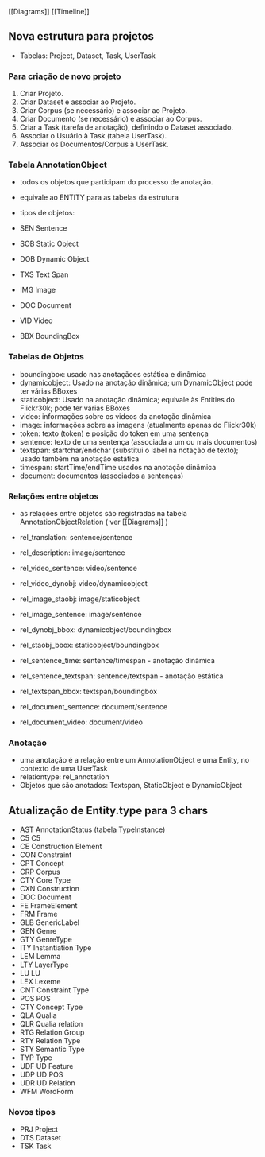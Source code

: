 [[Diagrams]]
[[Timeline]]

## Nova estrutura para projetos

- Tabelas: Project, Dataset, Task, UserTask

### Para criação de novo projeto
1. Criar Projeto.
2. Criar Dataset e associar ao Projeto.
3. Criar Corpus (se necessário) e associar ao Projeto.
4. Criar Documento (se necessário) e associar ao Corpus.
5. Criar a Task (tarefa de anotação), definindo o Dataset associado.
6. Associar o Usuário à Task (tabela UserTask).
7. Associar os Documentos/Corpus à UserTask.

### Tabela AnnotationObject

- todos os objetos que participam do processo de anotação.
- equivale ao ENTITY para as tabelas da estrutura
- tipos de objetos:

- SEN Sentence
- SOB Static Object
- DOB Dynamic Object
- TXS Text Span
- IMG Image
- DOC Document
- VID Video
- BBX BoundingBox


### Tabelas de Objetos

- boundingbox: usado nas anotaçãoes estática e dinâmica
- dynamicobject: Usado na anotação dinâmica; um DynamicObject pode ter várias BBoxes
- staticobject: Usado na anotação dinâmica; equivale às Entities do Flickr30k; pode ter várias BBoxes
- video: informações sobre os videos da anotação dinâmica
- image: informações sobre as imagens (atualmente apenas do Flickr30k)
- token: texto (token) e posição do token em uma sentença
- sentence: texto de uma sentença (associada a um ou mais documentos)
- textspan: startchar/endchar (substitui o label na notação de texto); usado também na anotação estática
- timespan: startTime/endTime usados na anotação dinâmica
- document: documentos (associados a sentenças)

### Relações entre objetos

- as relações entre objetos são registradas na tabela AnnotationObjectRelation ( ver [[Diagrams]] )

- rel_translation: sentence/sentence
- rel_description: image/sentence
- rel_video_sentence: video/sentence
- rel_video_dynobj: video/dynamicobject
- rel_image_staobj: image/staticobject
- rel_image_sentence: image/sentence
- rel_dynobj_bbox: dynamicobject/boundingbox
- rel_staobj_bbox: staticobject/boundingbox
- rel_sentence_time: sentence/timespan - anotação dinâmica
- rel_sentence_textspan: sentence/textspan - anotação estática
- rel_textspan_bbox: textspan/boundingbox
- rel_document_sentence: document/sentence
- rel_document_video: document/video

### Anotação

- uma anotação é a relação entre um AnnotationObject e uma Entity, no contexto de uma UserTask
- relationtype: rel_annotation
- Objetos que são anotados: Textspan, StaticObject e DynamicObject

## Atualização de Entity.type para 3 chars

- AST AnnotationStatus (tabela TypeInstance)
- C5 C5
- CE Construction Element
- CON Constraint
- CPT Concept
- CRP Corpus
- CTY Core Type
- CXN Construction
- DOC Document
- FE FrameElement
- FRM Frame
- GLB GenericLabel
- GEN Genre
- GTY GenreType
- ITY Instantiation Type
- LEM Lemma
- LTY LayerType
- LU LU
- LEX Lexeme
- CNT Constraint Type
- POS POS
- CTY Concept Type
- QLA Qualia
- QLR Qualia relation
- RTG Relation Group
- RTY Relation Type
- STY Semantic Type
- TYP Type
- UDF UD Feature
- UDP UD POS
- UDR UD Relation
- WFM WordForm

### Novos tipos

- PRJ Project
- DTS Dataset
- TSK Task




